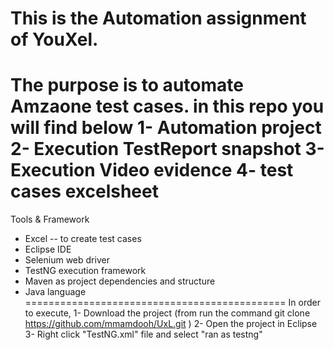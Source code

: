 This is the Automation assignment of YouXel.
=============================================
The purpose is to automate Amzaone test cases.
in this repo you will find below
1- Automation project
2- Execution TestReport snapshot
3- Execution Video evidence
4- test cases excelsheet
===============================================
Tools & Framework
- Excel -- to create test cases
- Eclipse IDE
- Selenium web driver
- TestNG execution framework
- Maven as project dependencies and structure
- Java language
=============================================
In order to execute,
1- Download the project (from run the command git clone https://github.com/mmamdooh/UxL.git )
2- Open the project in Eclipse
3- Right click "TestNG.xml" file and select "ran as testng"
